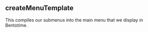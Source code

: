 createMenuTemplate
------------------
This compiles our submenus into the main menu that we display in Bentotime.
